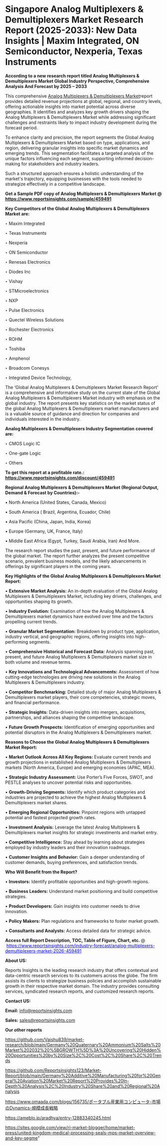 # Singapore Analog Multiplexers & Demultiplexers Market Research Report (2025-2033): New Data Insights | Maxim Integrated, ON Semiconductor, Nexperia, Texas Instruments

<strong>According to a new research report titled Analog Multiplexers & Demultiplexers Market Global Industry Perspective, Comprehensive Analysis And Forecast by 2025 – 2033</strong>

This comprehensive <a href=https://www.reportsinsights.com/sample/459491>Analog Multiplexers & Demultiplexers Market</a>report provides detailed revenue projections at global, regional, and country levels, offering actionable insights into market potential across diverse geographies. It identifies and analyzes key growth drivers shaping the Analog Multiplexers & Demultiplexers Market while addressing significant challenges and restraints likely to impact industry development during the forecast period.

To enhance clarity and precision, the report segments the Global Analog Multiplexers & Demultiplexers Market based on type, applications, and region, delivering granular insights into specific market dynamics and emerging trends. This segmentation facilitates a targeted analysis of the unique factors influencing each segment, supporting informed decision-making for stakeholders and industry leaders.

Such a structured approach ensures a holistic understanding of the market's trajectory, equipping businesses with the tools needed to strategize effectively in a competitive landscape.

<strong>Get a Sample PDF copy of Analog Multiplexers & Demultiplexers Market </strong><strong>@<a href=https://www.reportsinsights.com/sample/459491 style=color:#0000ff;> https://www.reportsinsights.com/sample/459491</a></strong></font>

<strong>Key Competitors of the Global Analog Multiplexers & Demultiplexers Market are:</strong>

‣ Maxim Integrated

‣ Texas Instruments

‣ Nexperia

‣ ON Semiconductor

‣ Renesas Electronics

‣ Diodes Inc

‣ Vishay

‣ STMicroelectronics

‣ NXP

‣ Pulse Electronics

‣ Quectel Wireless Solutions

‣ Rochester Electronics

‣ ROHM

‣ Toshiba

‣ Amphenol

‣ Broadcom Conesys

‣ Integrated Device Technology,

The ‘Global Analog Multiplexers & Demultiplexers Market Research Report’ is a comprehensive and informative study on the current state of the Global Analog Multiplexers & Demultiplexers Market industry with emphasis on the global industry. The report presents key statistics on the market status of the global Analog Multiplexers & Demultiplexers market manufacturers and is a valuable source of guidance and direction for companies and individuals interested in the industry.

<strong>Analog Multiplexers & Demultiplexers Industry Segmentation covered are:</strong>

‣ CMOS Logic IC

‣ One-gate Logic

‣ Others

<strong>To get this report at a profitable rate.: <a href=https://www.reportsinsights.com/discount/459491 style=color:#0000ff;>https://www.reportsinsights.com/discount/459491</a></strong></font>

<strong>Regional Analog Multiplexers & Demultiplexers Market (Regional Output, Demand &amp; Forecast by Countries):-</strong>

• North America (United States, Canada, Mexico)

• South America ( Brazil, Argentina, Ecuador, Chile)

• Asia Pacific (China, Japan, India, Korea)

• Europe (Germany, UK, France, Italy)

• Middle East Africa (Egypt, Turkey, Saudi Arabia, Iran) And More.

The research report studies the past, present, and future performance of the global market. The report further analyzes the present competitive scenario, prevalent business models, and the likely advancements in offerings by significant players in the coming years.

<strong>Key Highlights of the Global Analog Multiplexers & Demultiplexers Market Report:</strong>

• <strong>Extensive Market Analysis:</strong> An in-depth evaluation of the Global Analog Multiplexers & Demultiplexers Market, including key drivers, challenges, and opportunities shaping its growth.

• <strong>Industry Evolution:</strong> Examination of how the Analog Multiplexers & Demultiplexers market dynamics have evolved over time and the factors propelling current trends.

• <strong>Granular Market Segmentation:</strong> Breakdown by product type, application, industry vertical, and geographic regions, offering insights into high-performing segments.

• <strong>Comprehensive Historical and Forecast Data:</strong> Analysis spanning past, present, and future Analog Multiplexers & Demultiplexers market size in both volume and revenue terms.

• <strong>Key Innovations and Technological Advancements:</strong> Assessment of how cutting-edge technologies are driving new solutions in the Analog Multiplexers & Demultiplexers industry.

• <strong>Competitor Benchmarking:</strong> Detailed study of major Analog Multiplexers & Demultiplexers market players, their core competencies, strategic moves, and financial performance.

• <strong>Strategic Insights:</strong> Data-driven insights into mergers, acquisitions, partnerships, and alliances shaping the competitive landscape.

• <strong>Future Growth Prospects:</strong> Identification of emerging opportunities and potential disruptors in the Analog Multiplexers & Demultiplexers market.

<strong>Reasons to Choose the Global Analog Multiplexers & Demultiplexers Market Report:</strong>

• <strong>Market Outlook Across All Key Regions:</strong> Evaluate current trends and growth projections in established Analog Multiplexers & Demultiplexers markets (North America, Europe) and emerging economies (APAC, MEA).

• <strong>Strategic Industry Assessment:</strong> Use Porter’s Five Forces, SWOT, and PESTLE analyses to uncover potential risks and opportunities.

• <strong>Growth-Driving Segments:</strong> Identify which product categories and industries are projected to achieve the highest Analog Multiplexers & Demultiplexers market shares.

• <strong>Emerging Regional Opportunities:</strong> Pinpoint regions with untapped potential and fastest projected growth rates.

• <strong>Investment Analysis:</strong> Leverage the latest Analog Multiplexers & Demultiplexers market insights for strategic investments and market entry.

• <strong>Competitive Intelligence:</strong> Stay ahead by learning about strategies employed by industry leaders and their innovation roadmaps.

• <strong>Customer Insights and Behavior:</strong> Gain a deeper understanding of customer demands, buying preferences, and satisfaction trends.

<strong>Who Will Benefit from the Report?</strong>

• <strong>Investors:</strong> Identify profitable opportunities and high-growth regions.

• <strong>Business Leaders:</strong> Understand market positioning and build competitive strategies.

• <strong>Product Developers:</strong> Gain insights into customer needs to drive innovation.

• <strong>Policy Makers:</strong> Plan regulations and frameworks to foster market growth.

• <strong>Consultants and Analysts:</strong> Access detailed data for strategic advice.
</ul>
<strong>Access full Report Description, TOC, Table of Figure, Chart, etc. </strong>@  <a href=https://www.reportsinsights.com/industry-forecast/analog-multiplexers-demultiplexers-market-2026-459491 style=color:#0000ff;>https://www.reportsinsights.com/industry-forecast/analog-multiplexers-demultiplexers-market-2026-459491</a></font>

<strong><strong>About US</strong>:</strong>

Reports Insights is the leading research industry that offers contextual and data-centric research services to its customers across the globe. The firm assists its clients to strategize business policies and accomplish sustainable growth in their respective market domain. The industry provides consulting services, syndicated research reports, and customized research reports.

<strong>Contact US:</strong>

<p class=""""><b>Email:</b> <a href=mailto:info@reportsinsights.com>info@reportsinsights.com</a></p>
<p class=""""><b>Sales:</b> <a href=mailto:sales@reportsinsights.com>sales@reportsinsights.com</a></p>

<strong>Our other reports</strong>

<a href=https://github.com/Vaishu839/market-research/blob/main/Germany%20Quaternary%20Ammonium%20Salts%20Market%202032%20%5BGROWTH%5D%3A%20Uncovering%20Hidden%20Opportunities%20by%20Size%2C%20Cost%2C%20Share%2C%20Trends>https://github.com/Vaishu839/market-research/blob/main/Germany%20Quaternary%20Ammonium%20Salts%20Market%202032%20%5BGROWTH%5D%3A%20Uncovering%20Hidden%20Opportunities%20by%20Size%2C%20Cost%2C%20Share%2C%20Trends</a>

<a href=https://github.com/Reportsinsights123/Market-Report/blob/main/Germany%20Additive%20Manufacturing%20for%20General%20Aviation%20Market%20Report%20Provides%20In-Depth%20Analysis%2C%20Industry%20Share%20and%20Regional%20Analysis>https://github.com/Reportsinsights123/Market-Report/blob/main/Germany%20Additive%20Manufacturing%20for%20General%20Aviation%20Market%20Report%20Provides%20In-Depth%20Analysis%2C%20Industry%20Share%20and%20Regional%20Analysis</a>

<a href=https://www.omaada.com/blogs/156735/ポータブル産業用コンピュータ-市場のDynamics-規模成長戦略>https://www.omaada.com/blogs/156735/ポータブル産業用コンピュータ-市場のDynamics-規模成長戦略</a>

<a href=https://ameblo.jp/aradhya/entry-12883340245.html>https://ameblo.jp/aradhya/entry-12883340245.html</a>

<a href=https://sites.google.com/view/ri-market-blogger/home/market-press/united-kingdom-medical-processing-seals-mps-market-overview-and-key-segme>https://sites.google.com/view/ri-market-blogger/home/market-press/united-kingdom-medical-processing-seals-mps-market-overview-and-key-segme</a>"
